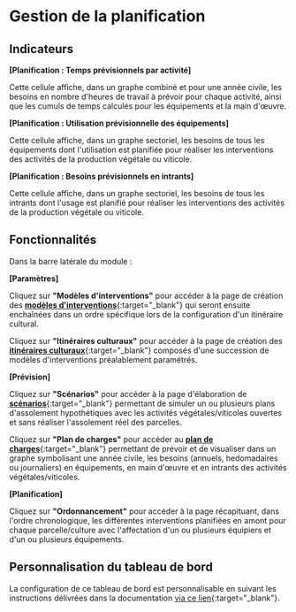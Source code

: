 # Gestion de la planification 

## Indicateurs

**[Planification : Temps prévisionnels par activité]** 

Cette cellule affiche, dans un graphe combiné et pour une année civile, les besoins en nombre d'heures de travail à prévoir pour chaque activité, ainsi que les cumuls de temps calculés pour les équipements et la main d'œuvre.

**[Planification : Utilisation prévisionnelle des équipements]** 

Cette cellule affiche, dans un graphe sectoriel, les besoins de tous les équipements dont l'utilisation est planifiée pour réaliser les interventions des activités de la production végétale ou viticole.

**[Planification : Besoins prévisionnels en intrants]** 

Cette cellule affiche, dans un graphe sectoriel, les besoins de tous les intrants dont l'usage est planifié pour réaliser les interventions des activités de la production végétale ou viticole.

## Fonctionnalités

Dans la barre latérale du module&nbsp;:

**[Paramètres]** 

Cliquez sur **"Modèles d'interventions"** pour accéder à la page de création des [**modèles d'interventions**](https://doc.ekylibre.com/fr/performance/#modeles){:target="_blank"} qui seront ensuite enchaînées dans un ordre spécifique lors de la configuration d'un itinéraire cultural.

Cliquez sur **"Itinéraires culturaux"** pour accéder à la page de création des [**itinéraires culturaux**](https://doc.ekylibre.com/fr/performance/#itineraires){:target="_blank"} composés d'une succession de modèles d'interventions préalablement paramétrés.

**[Prévision]** 

Cliquez sur **"Scénarios"** pour accéder à la page d'élaboration de [**scénarios**](https://doc.ekylibre.com/fr/performance/#scenarios){:target="_blank"} permettant de simuler un ou plusieurs plans d'assolement hypothétiques avec les activités végétales/viticoles ouvertes et sans réaliser l'assolement réel des parcelles.

Cliquez sur **"Plan de charges"** pour accéder au [**plan de charges**](https://doc.ekylibre.com/fr/performance/#plan-charges){:target="_blank"} permettant de prévoir et de visualiser dans un graphe symbolisant une année civile, les besoins (annuels, hedomadaires ou journaliers) en équipements, en main d'œuvre et en intrants des activités végétales/viticoles.

**[Planification]** 

Cliquez sur **"Ordonnancement"** pour accéder à la page récapituant, dans l'ordre chronologique, les différentes interventions planifiées en amont pour chaque parcelle/culture avec l'affectation d'un ou plusieurs équipiers et d'un ou plusieurs équipements.

## Personnalisation du tableau de bord 

La configuration de ce tableau de bord est personnalisable en suivant les instructions délivrées dans la documentation [via ce lien](https://doc.ekylibre.com/fr/chapitre4/#perso){:target="_blank"}.
